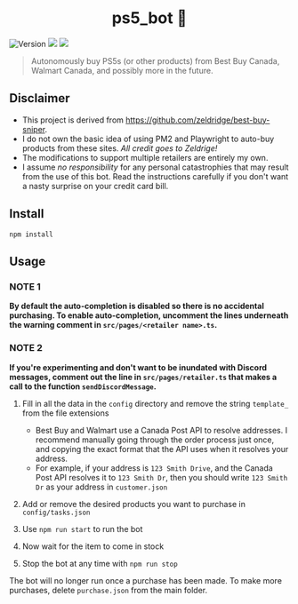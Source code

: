 <h1 align="center">ps5_bot 🎯</h1>
<p>
  <img alt="Version" src="https://img.shields.io/badge/version-0.1.0-blue.svg?cacheSeconds=2592000" />
  <img src="https://img.shields.io/badge/npm-%3E%3D5.5.0-blue.svg" />
  <img src="https://img.shields.io/badge/node-%3E%3D9.3.0-blue.svg" />
</p>

> Autonomously buy PS5s (or other products) from Best Buy Canada, Walmart Canada, and possibly more in the future.

## Disclaimer
* This project is derived from https://github.com/zeldridge/best-buy-sniper.
* I do not own the basic idea of using PM2 and Playwright to auto-buy products from these sites. *All credit goes to Zeldrige!*
* The modifications to support multiple retailers are entirely my own.
* I assume *no responsibility* for any personal catastrophies that may result from the use of this bot. Read the instructions carefully if you don't want a nasty surprise on your credit card bill.

## Install
`npm install`

## Usage
### NOTE 1
<b>By default the auto-completion is disabled so there is no accidental purchasing.
To enable auto-completion, uncomment the lines underneath the warning comment in `src/pages/<retailer name>.ts`.</b>

### NOTE 2
<b>If you're experimenting and don't want to be inundated with Discord messages, comment out the line in `src/pages/retailer.ts` that makes a call to the function `sendDiscordMessage`.</b>

1. Fill in all the data in the `config` directory and remove the string `template_` from the file extensions
    - Best Buy and Walmart use a Canada Post API to resolve addresses. I recommend manually going through the order process just once, and copying the exact format that the API uses when it resolves your address.
    - For example, if your address is `123 Smith Drive`, and the Canada Post API resolves it to `123 Smith Dr`, then you should write `123 Smith Dr` as your address in `customer.json`

2. Add or remove the desired products you want to purchase in `config/tasks.json`

3. Use `npm run start` to run the bot

4. Now wait for the item to come in stock

5. Stop the bot at any time with `npm run stop`

The bot will no longer run once a purchase has been made. To make more purchases, delete `purchase.json` from the main folder.
